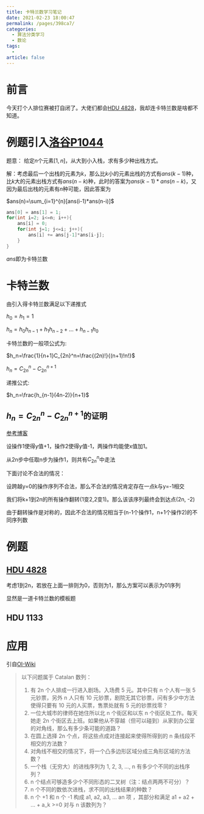 ```yaml
---
title: 卡特兰数学习笔记
date: 2021-02-23 18:00:47
permalink: /pages/398ca7/
categories: 
  - 算法分类学习
  - 数论
tags: 
  - 
article: false
---
```



# 前言

今天打个人排位赛被打自闭了。大佬们都会[HDU 4828](http://acm.hdu.edu.cn/showproblem.php?pid=4828)，我却连卡特兰数是啥都不知道。



# 例题引入[洛谷P1044](https://www.luogu.com.cn/problem/P1044)

题意： 给定$n$个元素$[1, n]$，从大到小入栈，求有多少种出栈方式。

解：考虑最后一个出栈的元素为$k$，那么比$k$小的元素出栈的方式有$ans(k-1)$种，比$k$大的元素出栈方式有$ans(n-k)$种，此时的答案为$ans(k-1)*ans(n-k)$，又因为最后出栈的元素有$n$种可能，因此答案为

$ans(n)=\sum_{i=1}^{n}[ans(i-1)*ans(n-i)]$

```cpp
ans[0] = ans[1] = 1;
for(int i=2; i<=n; i++){
    ans[i] = 0;
    for(int j=1; j<=i; j++){
        ans[i] += ans[j-1]*ans[i-j];
    }
}
```

$ans$即为卡特兰数



# 卡特兰数

由引入得卡特兰数满足以下递推式

$h_0=h_1=1$

$h_n=h_0h_{n-1}+h_1h_{n-2}+...+h_{n-1}h_0$

卡特兰数的一般项公式为:

$h_n=\frac{1}{n+1}C_{2n}^n=\frac{(2n)!}{(n+1)!n!}$

$h_n=C_{2n}^{n}-C_{2n}^{n+1}$

递推公式:

$h_n=\frac{h_{n-1}(4n-2)}{n+1}$



## $h_n=C_{2n}^{n}-C_{2n}^{n+1}$的证明

[参考博客](https://www.cnblogs.com/daemon94011/p/8831697.html)

设操作1使得y值+1，操作2使得y值-1，两操作均能使x值加1。

从2n步中任取n步为操作1，则共有$C_{2n}^{n}$中走法

下面讨论不合法的情况：

设跨越y=0的操作序列不合法，那么不合法的情况肯定存在一点k与y=-1相交

我们将k+1到2n的所有操作翻转(1变2,2变1)。那么该该序列最终会到达点(2n, -2)

由于翻转操作是对称的，因此不合法的情况相当于(n-1个操作1，n+1个操作2)的不同序列数



# 例题

## [HDU 4828](http://acm.hdu.edu.cn/showproblem.php?pid=4828)

考虑1到2n，若放在上面一排则为0，否则为1，那么方案可以表示为01序列

显然是一道卡特兰数的模板题



## HDU 1133





# 应用

引自[OI-Wiki](https://oi-wiki.org/math/catalan/)

>以下问题属于 Catalan 数列：
>
>1.  有 2n 个人排成一行进入剧场。入场费 5 元。其中只有 n 个人有一张 5 元钞票，另外 n 人只有 10 元钞票，剧院无其它钞票，问有多少中方法使得只要有 10 元的人买票，售票处就有 5 元的钞票找零？
>2.  一位大城市的律师在她住所以北 n 个街区和以东 n 个街区处工作。每天她走 2n 个街区去上班。如果他从不穿越（但可以碰到）从家到办公室的对角线，那么有多少条可能的道路？
>3.  在圆上选择 2n 个点，将这些点成对连接起来使得所得到的 n 条线段不相交的方法数？
>4.  对角线不相交的情况下，将一个凸多边形区域分成三角形区域的方法数？
>5.  一个栈（无穷大）的进栈序列为 1, 2, 3, ..., n 有多少个不同的出栈序列？
>6.   n 个结点可够造多少个不同形态的二叉树（注：结点两两不可分）？
>7.   n 个不同的数依次进栈，求不同的出栈结果的种数？
>8.   n 个 +1 和 n 个 -1 构成 a1, a2, a3, ... an 项 ，其部分和满足 a1 + a2 + ... + a_k >=0 对与 n 该数列为？



